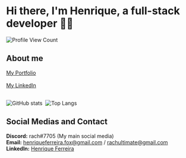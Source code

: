 # Hi there, I'm Henrique, a full-stack developer 👋🌉
![Profile View Count](https://komarev.com/ghpvc/?username=rachzy&color=blueviolet)

## About me

[My Portfolio](https://rachzy.github.io) <br> <br> [My LinkedIn](https://www.linkedin.com/in/henrique-ferreira-638304239/) <br> <br>

![GitHub stats](https://github-readme-stats.vercel.app/api?username=rachzy&show_icons=true&theme=radical)&nbsp;
![Top Langs](https://github-readme-stats.vercel.app/api/top-langs/?username=rachzy&hide=php&exclude_repo=Fastalk,Oncoffee&show_icons=true&theme=radical&layout=compact)

## Social Medias and Contact
<b>Discord:</b> rach#7705 (My main social media) <br>
<b>Email:</b> henriqueferreira.fox@gmail.com / rachultimate@gmail.com <br>
<b>LinkedIn:</b> [Henrique Ferreira](https://www.linkedin.com/in/henrique-ferreira-638304239/)
